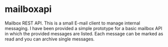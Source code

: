 # mailboxapi
Mailbox REST API. This is a small E-mail client to manage internal messaging. I have been provided a simple prototype for a basic mailbox API in which the provided messages are listed. Each message can be marked as read and you can archive single messages.
